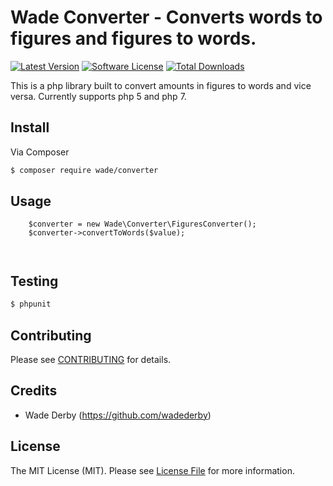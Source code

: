 # Wade Converter - Converts words to figures and figures to words.  

[![Latest Version](https://img.shields.io/github/release/thephpleague/skeleton.svg?style=flat-square)](https://github.com/WadeDerby/converter/releases)
[![Software License](https://img.shields.io/badge/license-MIT-brightgreen.svg?style=flat-square)](LICENSE.md)
[![Total Downloads](https://img.shields.io/packagist/dt/league/skeleton.svg?style=flat-square)](https://packagist.org/packages/wade/converter)

This is a php library built to convert amounts in figures to words and vice versa. Currently supports php 5 and php 7. 
 

## Install

Via Composer

``` bash
$ composer require wade/converter
```

## Usage

``` 
	$converter = new Wade\Converter\FiguresConverter();
	$converter->convertToWords($value);

	

```

## Testing

``` bash
$ phpunit
```

## Contributing

Please see [CONTRIBUTING](https://github.com/wadederby/converter/blob/master/CONTRIBUTING.md) for details.

## Credits

- Wade Derby (https://github.com/wadederby)

## License

The MIT License (MIT). Please see [License File](LICENSE.md) for more information.
